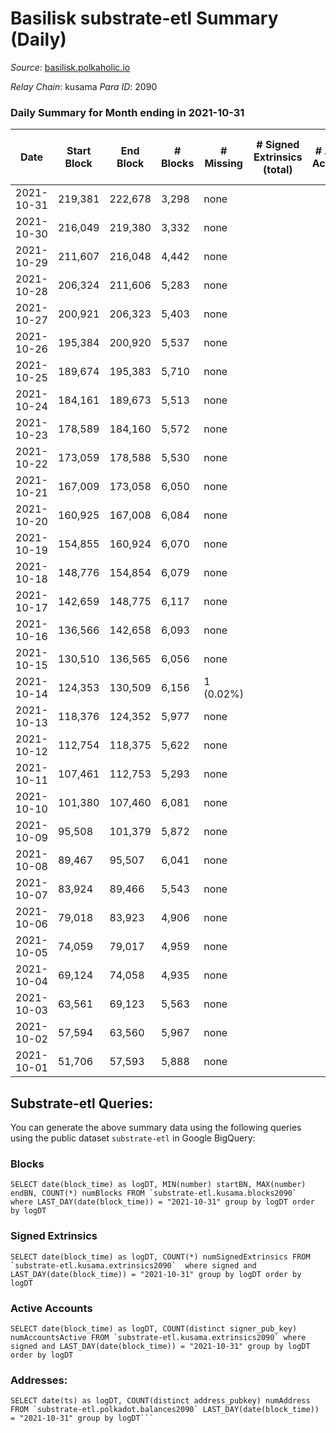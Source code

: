 # Basilisk substrate-etl Summary (Daily)

_Source_: [basilisk.polkaholic.io](https://basilisk.polkaholic.io)

*Relay Chain*: kusama
*Para ID*: 2090



### Daily Summary for Month ending in 2021-10-31


| Date | Start Block | End Block | # Blocks | # Missing | # Signed Extrinsics (total) | # Active Accounts | # Addresses with Balances | # Events | # Transfers | # XCM Transfers In | # XCM Transfers Out |
| ---- | ----------- | --------- | -------- | --------- | --------------------------- | ----------------- | ------------------------- | -------- | ----------- | ------------------ | ------------------- |
| 2021-10-31 | 219,381 | 222,678 | 3,298 | none  |  |  | 7 | 6,599 |   |   |   |
| 2021-10-30 | 216,049 | 219,380 | 3,332 | none  |  |  | 7 | 6,666 |   |   |   |
| 2021-10-29 | 211,607 | 216,048 | 4,442 | none  |  |  | 7 | 8,891 |   |   |   |
| 2021-10-28 | 206,324 | 211,606 | 5,283 | none  |  |  | 7 | 10,571 |   |   |   |
| 2021-10-27 | 200,921 | 206,323 | 5,403 | none  |  |  | 7 | 10,811 |   |   |   |
| 2021-10-26 | 195,384 | 200,920 | 5,537 | none  |  |  | 7 | 11,079 |   |   |   |
| 2021-10-25 | 189,674 | 195,383 | 5,710 | none  |  |  | 7 | 11,427 |   |   |   |
| 2021-10-24 | 184,161 | 189,673 | 5,513 | none  |  |  | 7 | 11,031 |   |   |   |
| 2021-10-23 | 178,589 | 184,160 | 5,572 | none  |  |  | 7 | 11,149 |   |   |   |
| 2021-10-22 | 173,059 | 178,588 | 5,530 | none  |  |  | 7 | 11,064 |   |   |   |
| 2021-10-21 | 167,009 | 173,058 | 6,050 | none  |  |  | 7 | 12,108 |   |   |   |
| 2021-10-20 | 160,925 | 167,008 | 6,084 | none  |  |  | 7 | 12,173 |   |   |   |
| 2021-10-19 | 154,855 | 160,924 | 6,070 | none  |  |  | 7 | 12,145 |   |   |   |
| 2021-10-18 | 148,776 | 154,854 | 6,079 | none  |  |  | 7 | 12,168 |   |   |   |
| 2021-10-17 | 142,659 | 148,775 | 6,117 | none  |  |  | 7 | 12,239 |   |   |   |
| 2021-10-16 | 136,566 | 142,658 | 6,093 | none  |  |  | 7 | 12,191 |   |   |   |
| 2021-10-15 | 130,510 | 136,565 | 6,056 | none  |  |  | 7 | 12,117 |   |   |   |
| 2021-10-14 | 124,353 | 130,509 | 6,156 | 1 (0.02%) |  |  | 7 | 12,321 |   |   |   |
| 2021-10-13 | 118,376 | 124,352 | 5,977 | none  |  |  | 7 | 11,959 |   |   |   |
| 2021-10-12 | 112,754 | 118,375 | 5,622 | none  |  |  | 7 | 11,249 |   |   |   |
| 2021-10-11 | 107,461 | 112,753 | 5,293 | none  |  |  | 7 | 10,593 |   |   |   |
| 2021-10-10 | 101,380 | 107,460 | 6,081 | none  |  |  | 7 | 12,167 |   |   |   |
| 2021-10-09 | 95,508 | 101,379 | 5,872 | none  |  |  | 7 | 11,750 |   |   |   |
| 2021-10-08 | 89,467 | 95,507 | 6,041 | none  |  |  | 7 | 12,087 |   |   |   |
| 2021-10-07 | 83,924 | 89,466 | 5,543 | none  |  |  | 7 | 11,094 |   |   |   |
| 2021-10-06 | 79,018 | 83,923 | 4,906 | none  |  |  | 7 | 9,816 |   |   |   |
| 2021-10-05 | 74,059 | 79,017 | 4,959 | none  |  |  | 7 | 9,922 |   |   |   |
| 2021-10-04 | 69,124 | 74,058 | 4,935 | none  |  |  | 7 | 9,874 |   |   |   |
| 2021-10-03 | 63,561 | 69,123 | 5,563 | none  |  |  | 7 | 11,134 |   |   |   |
| 2021-10-02 | 57,594 | 63,560 | 5,967 | none  |  |  | 7 | 11,939 |   |   |   |
| 2021-10-01 | 51,706 | 57,593 | 5,888 | none  |  |  | 7 | 11,780 |   |   |   |

## Substrate-etl Queries:
You can generate the above summary data using the following queries using the public dataset `substrate-etl` in Google BigQuery:


### Blocks
```
SELECT date(block_time) as logDT, MIN(number) startBN, MAX(number) endBN, COUNT(*) numBlocks FROM `substrate-etl.kusama.blocks2090`  where LAST_DAY(date(block_time)) = "2021-10-31" group by logDT order by logDT
```


### Signed Extrinsics
```
SELECT date(block_time) as logDT, COUNT(*) numSignedExtrinsics FROM `substrate-etl.kusama.extrinsics2090`  where signed and LAST_DAY(date(block_time)) = "2021-10-31" group by logDT order by logDT
```


### Active Accounts
```
SELECT date(block_time) as logDT, COUNT(distinct signer_pub_key) numAccountsActive FROM `substrate-etl.kusama.extrinsics2090` where signed and LAST_DAY(date(block_time)) = "2021-10-31" group by logDT order by logDT
```


### Addresses:
```
SELECT date(ts) as logDT, COUNT(distinct address_pubkey) numAddress FROM `substrate-etl.polkadot.balances2090` LAST_DAY(date(block_time)) = "2021-10-31" group by logDT```

